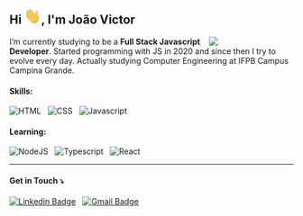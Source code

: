 ## Hi <img src="https://raw.githubusercontent.com/ABSphreak/ABSphreak/master/gifs/Hi.gif" width="30px">, I'm João Victor

<img src="https://www.flaticon.com/svg/static/icons/svg/479/479026.svg" align=right width=150 />

I’m currently studying to be a **Full Stack Javascript Developer**. Started programming with JS in 2020 and since then I try to evolve every day.
Actually studying Computer Engineering at IFPB Campus Campina Grande.

#### Skills: <br>
<img height="26" alt="HTML" src="https://raw.githubusercontent.com/fecampi/fecampi/5593bb443ef3c8fdc8eb442378d047e4c9d49d03/assets/support/html5.svg"> &nbsp;
<img height="26" alt="CSS" src="https://raw.githubusercontent.com/fecampi/fecampi/5593bb443ef3c8fdc8eb442378d047e4c9d49d03/assets/support/css3.svg"> &nbsp;
<img height="26" alt="Javascript" src="https://raw.githubusercontent.com/fecampi/fecampi/5593bb443ef3c8fdc8eb442378d047e4c9d49d03/assets/stack/javascript.svg">

#### Learning: <br>
<img height="26" alt="NodeJS" src="https://raw.githubusercontent.com/fecampi/fecampi/5593bb443ef3c8fdc8eb442378d047e4c9d49d03/assets/stack/node.svg"> &nbsp;
<img height="26" alt="Typescript" src="https://raw.githubusercontent.com/fecampi/fecampi/5593bb443ef3c8fdc8eb442378d047e4c9d49d03/assets/stack/typescript.svg"> &nbsp;
<img height="26" alt="React" src="https://raw.githubusercontent.com/fecampi/fecampi/5593bb443ef3c8fdc8eb442378d047e4c9d49d03/assets/stack/reactjs.svg">

<hr>

#### Get in Touch ⤵️

[![Linkedin Badge](https://img.shields.io/badge/linkedin%20-%230077B5.svg?&style=for-the-badge&logo=linkedin&logoColor=white)](https://www.linkedin.com/in/joaovictornsv/) &nbsp;
[![Gmail Badge](https://img.shields.io/badge/GMAIL-%23DC322F.svg?&style=for-the-badge&logo=gmail&logoColor=white)](mailto:joaovictornsv@gmail.com)
